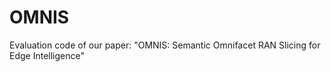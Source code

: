 # OMNIS
Evaluation code of our paper: "OMNIS: Semantic Omnifacet RAN Slicing for Edge Intelligence"
